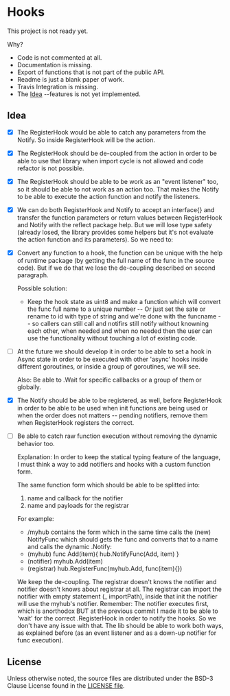 # Hooks

This project is not ready yet.

Why?

- Code is not commented at all.
- Documentation is missing.
- Export of functions that is not part of the public API.
- Readme is just a blank paper of work.
- Travis Integration is missing.
- The [Idea](#idea) --features is not yet implemented. 
 

## Idea 

- [x] The RegisterHook would be able to catch any parameters
	from the Notify. So inside RegisterHook will be the action.

- [x] The RegisterHook should be de-coupled from the action
	in order to be able to use that library when import cycle
	is not allowed and code refactor is not possible.

- [x] The RegisterHook should be able to be work as an
	"event listener" too, so it should be able to not work
	as an action too. That makes the Notify to be able to execute
	the action function and notify the listeners.

- [x] We can do both RegisterHook and
	Notify to accept an interface{} and transfer the
	function parameters or return values between RegisterHook
	and Notify with the reflect package help.
	But we will lose type safety (already losed, the library
	provides some helpers but it's not evaluate the
	action function and its parameters).
	So we need to:

- [x] Convert any function to a hook, the function can be
	unique with the help of runtime package
	(by getting the full name of the func in the source code).
	But if we do that we lose the de-coupling described on second paragraph.
	
	Possible solution:
	- Keep the hook state as uint8 and make a function
	which will convert the func full name to
	a unique number -- Or just set the sate or rename to id with type of string and we're done with the funcname --
	so callers can still call
	and notifirs still notify without knowning each other, when needed and when no needed then
	the user can use the functionality without 
	touching a lot of existing code. 

- [ ] At the future we should develop it in order to be able to set a hook in Async state
    in order to be executed with other 'async' hooks inside different goroutines,
    or inside a group of goroutines, we will see. 

	Also:
	Be able to .Wait for specific callbacks or a group of them or globally.

- [x] The Notify should be able to be registered, as well, before RegisterHook in order to be able to be used
	when init functions are being used or when the order does not matters -- pending notifiers, remove them when RegisterHook registers the correct.

- [ ] Be able to catch raw function execution without removing the dynamic behavior too. 

	Explanation: In order to keep the statical typing feature of the language, 
	I must think a way to add notifiers and hooks with a custom function form. 

	The same function form which should be able to be splitted into: 
	1. name and callback for the notifier
	2. name and payloads for the registrar

	For example:
	- /myhub contains the form which in the same time calls the (new) NotifyFunc which
		should gets the func and converts that to a name and calls the dynamic .Notify: 
	- (myhub) func Add(item){ hub.NotifyFunc(Add, item) }
	- (notifier) myhub.Add(item)
	- (registrar) hub.RegisterFunc(myhub.Add, func(item){})
	 
	 We keep the de-coupling. The registrar doesn't knows the notifier and notifier doesn't knows about registrar at all.
	 The registrar can import the notifier with empty statement (_ importPath), inside that init the notifier will use
	 the myhub's notifier. Remember: The notifier executes first, which is anorthodox BUT at the previous commit
	 I made it to be able to 'wait' for the correct .RegisterHook in order to notify the hooks. So we don't have any issue
	 with that. The lib should be able to work both ways, as explained before (as an event listener and as a down-up notifier for func execution).

## License

Unless otherwise noted, the source files are distributed
under the BSD-3 Clause License found in the [LICENSE file](LICENSE).
